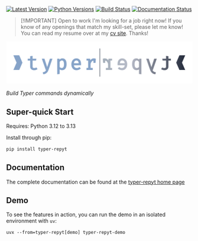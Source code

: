 [![Latest Version](https://img.shields.io/pypi/v/typer-repyt?label=pypi-version&logo=python&style=plastic)](https://pypi.org/project/typer-repyt/)
[![Python Versions](https://img.shields.io/python/required-version-toml?tomlFilePath=https%3A%2F%2Fraw.githubusercontent.com%2Fdusktreader%2Ftyper-repyt%2Fmain%2Fpyproject.toml&style=plastic&logo=python&label=python-versions)](https://www.python.org/)
[![Build Status](https://github.com/dusktreader/typer-repyt/actions/workflows/main.yml/badge.svg)](https://github.com/dusktreader/typer-repyt/actions/workflows/main.yml)
[![Documentation Status](https://github.com/dusktreader/typer-repyt/actions/workflows/docs.yml/badge.svg)](https://dusktreader.github.io/typer-repyt/)


> [!IMPORTANT] Open to work
> I'm looking for a job right now! If you know of any openings that match my skill-set, please let me know! You can
> read my resume over at my [cv site](https://cv.dusktreader.dev). Thanks!


![typer-repyt-logo](https://github.com/dusktreader/typer-repyt/blob/main/docs/source/images/logo-dark.png)

_Build Typer commands dynamically_


## Super-quick Start

Requires: Python 3.12 to 3.13

Install through pip:

```bash
pip install typer-repyt
```


## Documentation

The complete documentation can be found at the
[typer-repyt home page](https://dusktreader.github.io/typer-repyt)


## Demo

To see the features in action, you can run the demo in an isolated environment with `uv`:

```
uvx --from=typer-repyt[demo] typer-repyt-demo
```
